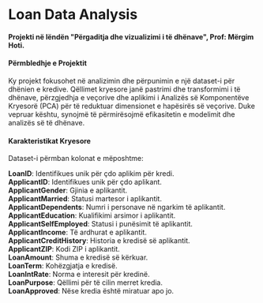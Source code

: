 # Loan Data Analysis
<h4>Projekti në lëndën "Përgaditja dhe vizualizimi i të dhënave", Prof: Mërgim Hoti.</h4>
<h4>Përmbledhje e Projektit</h4>
Ky projekt fokusohet në analizimin dhe përpunimin e një dataset-i për dhënien e kredive. Qëllimet kryesore janë pastrimi dhe transformimi i të dhënave, përzgjedhja e veçorive dhe aplikimi i Analizës së Komponentëve Kryesorë (PCA) për të reduktuar dimensionet e hapësirës së veçorive. Duke vepruar kështu, synojmë të përmirësojmë efikasitetin e modelimit dhe analizës së të dhënave.

<h4>Karakteristikat Kryesore</h4>


Dataset-i përmban kolonat e mëposhtme:

<strong>LoanID</strong>: Identifikues unik për çdo aplikim për kredi.<br>
<strong>ApplicantID</strong>: Identifikues unik për çdo aplikant.<br>
<strong>ApplicantGender</strong>: Gjinia e aplikantit.<br>
<strong>ApplicantMarried</strong>: Statusi martesor i aplikantit.<br>
<strong>ApplicantDependents</strong>: Numri i personave në ngarkim të aplikantit.<br>
<strong>ApplicantEducation</strong>: Kualifikimi arsimor i aplikantit.<br>
<strong>ApplicantSelfEmployed</strong>: Statusi i punësimit të aplikantit.<br>
<strong>ApplicantIncome</strong>: Të ardhurat e aplikantit.<br>
<strong>ApplicantCreditHistory</strong>: Historia e kredisë së aplikantit.<br>
<strong>ApplicantZIP</strong>: Kodi ZIP i aplikantit.<br>
<strong>LoanAmount</strong>: Shuma e kredisë së kërkuar.<br>
<strong>LoanTerm</strong>: Kohëzgjatja e kredisë.<br>
<strong>LoanIntRate</strong>: Norma e interesit për kredinë.<br>
<strong>LoanPurpose</strong>: Qëllimi për të cilin merret kredia.<br>
<strong>LoanApproved</strong>: Nëse kredia është miratuar apo jo.
